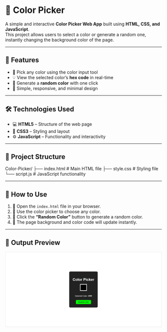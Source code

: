 # 🎨  Color Picker

A simple and interactive **Color Picker Web App** built using **HTML, CSS, and JavaScript**.  
This project allows users to select a color or generate a random one, instantly changing the background color of the page.

---

##  🌟  Features

- 🎯 Pick any color using the color input tool  
- 💡 View the selected color’s **hex code** in real-time  
- 🎲 Generate a **random color** with one click  
- 🧩 Simple, responsive, and minimal design  

---

##  🛠️  Technologies Used

- 💻 **HTML5** – Structure of the web page  
- 🎨 **CSS3** – Styling and layout  
- ⚙️ **JavaScript** – Functionality and interactivity  

---

## 📁  Project Structure

Color-Picker/
├── index.html # Main HTML file
├── style.css # Styling file
└── script.js # JavaScript functionality

---

## 🚀   How to Use

1. 📂 Open the `index.html` file in your browser.  
2. 🎨 Use the color picker to choose any color.  
3. 🎲 Click the **“Random Color”** button to generate a random color.  
4. 🌈 The page background and color code will update instantly.  

---

## 📸  Output Preview

![Color Picker Output](https://github.com/Prajnapunya09/Color-Picker/blob/main/Color%20picker%20output%20img.jpg)
